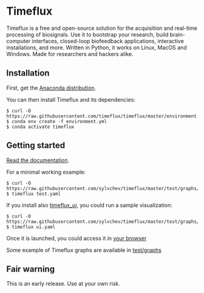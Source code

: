 # Timeflux

Timeflux is a free and open-source solution for the acquisition and real-time processing of biosignals.
Use it to bootstrap your research, build brain-computer interfaces, closed-loop biofeedback applications, interactive installations, and more. Written in Python, it works on Linux, MacOS and Windows. Made for researchers and hackers alike.

## Installation

First, get the [Anaconda distribution](https://www.anaconda.com/download/).

You can then install Timeflux and its dependencies:

```
$ curl -O https://raw.githubusercontent.com/timeflux/timeflux/master/environment.yml
$ conda env create -f environment.yml
$ conda activate timeflux
```

## Getting started

[Read the documentation](https://doc.timeflux.io).

For a minimal working example:
```
$ curl -O https://raw.githubusercontent.com/sylvchev/timeflux/master/test/graphs/test.yaml
$ timeflux test.yaml
```

If you install also [timeflux_ui](https://github.com/timeflux/timeflux_ui), you could run a sample visualization:
```
$ curl -O https://raw.githubusercontent.com/sylvchev/timeflux/master/test/graphs/ui.yaml
$ timeflux ui.yaml
```
Once it is launched, you could access it in [your browser](http://0.0.0.0:8000)

Some example of Timeflux graphs are available in [test/graphs](https://github.com/timeflux/timeflux/tree/master/test/graphs)

## Fair warning

This is an early release. Use at your own risk.
